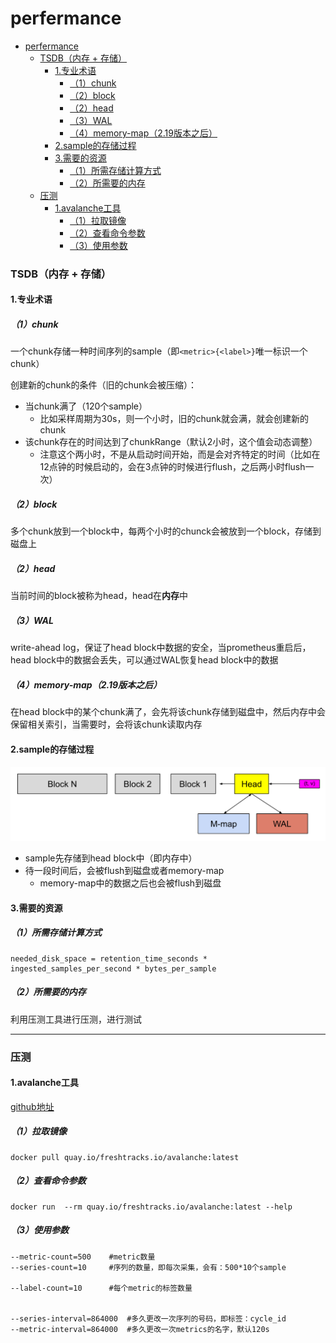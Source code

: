 # perfermance

<!-- @import "[TOC]" {cmd="toc" depthFrom=1 depthTo=6 orderedList=false} -->
<!-- code_chunk_output -->

- [perfermance](#perfermance)
    - [TSDB（内存 + 存储）](#tsdb内存-存储)
      - [1.专业术语](#1专业术语)
        - [（1）chunk](#1chunk)
        - [（2）block](#2block)
        - [（2）head](#2head)
        - [（3）WAL](#3wal)
        - [（4）memory-map（2.19版本之后）](#4memory-map219版本之后)
      - [2.sample的存储过程](#2sample的存储过程)
      - [3.需要的资源](#3需要的资源)
        - [（1）所需存储计算方式](#1所需存储计算方式)
        - [（2）所需要的内存](#2所需要的内存)
    - [压测](#压测)
      - [1.avalanche工具](#1avalanche工具)
        - [（1）拉取镜像](#1拉取镜像)
        - [（2）查看命令参数](#2查看命令参数)
        - [（3）使用参数](#3使用参数)

<!-- /code_chunk_output -->

### TSDB（内存 + 存储）

#### 1.专业术语

##### （1）chunk
一个chunk存储一种时间序列的sample（即`<metric>{<label>}`唯一标识一个chunk）

创建新的chunk的条件（旧的chunk会被压缩）：
* 当chunk满了（120个sample）
  * 比如采样周期为30s，则一个小时，旧的chunk就会满，就会创建新的chunk
* 该chunk存在的时间达到了chunkRange（默认2小时，这个值会动态调整）
  * 注意这个两小时，不是从启动时间开始，而是会对齐特定的时间（比如在12点钟的时候启动的，会在3点钟的时候进行flush，之后两小时flush一次）

##### （2）block
多个chunk放到一个block中，每两个小时的chunck会被放到一个block，存储到磁盘上

##### （2）head
当前时间的block被称为head，head在**内存**中

##### （3）WAL
write-ahead log，保证了head block中数据的安全，当prometheus重启后，head block中的数据会丢失，可以通过WAL恢复head block中的数据

##### （4）memory-map（2.19版本之后）
在head block中的某个chunk满了，会先将该chunk存储到磁盘中，然后内存中会保留相关索引，当需要时，会将该chunk读取内存

#### 2.sample的存储过程
![](./imgs/performance_01.png)

* sample先存储到head block中（即内存中）
* 待一段时间后，会被flush到磁盘或者memory-map
  * memory-map中的数据之后也会被flush到磁盘

#### 3.需要的资源

##### （1）所需存储计算方式
```shell
needed_disk_space = retention_time_seconds * ingested_samples_per_second * bytes_per_sample
```

##### （2）所需要的内存
利用压测工具进行压测，进行测试

***

### 压测

#### 1.avalanche工具
[github地址](https://github.com/open-fresh/avalanche)

##### （1）拉取镜像
```shell
docker pull quay.io/freshtracks.io/avalanche:latest
```

##### （2）查看命令参数
```shell
docker run  --rm quay.io/freshtracks.io/avalanche:latest --help
```

##### （3）使用参数
```shell
--metric-count=500    #metric数量
--series-count=10     #序列的数量，即每次采集，会有：500*10个sample

--label-count=10      #每个metric的标签数量


--series-interval=864000  #多久更改一次序列的号码，即标签：cycle_id
--metric-interval=864000  #多久更改一次metrics的名字，默认120s
```
